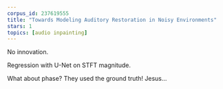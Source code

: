 ```yaml
---
corpus_id: 237619555
title: "Towards Modeling Auditory Restoration in Noisy Environments"
stars: 1
topics: [audio inpainting]
---
```


No innovation.

Regression with U-Net on STFT magnitude.

What about phase? They used the ground truth! Jesus...

